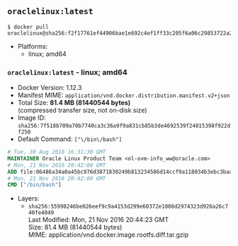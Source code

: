 ## `oraclelinux:latest`

```console
$ docker pull oraclelinux@sha256:f2f17761ef44906bae1e692c4ef1ff33c205f6a06c29853722a2fa2667ce17d6
```

-	Platforms:
	-	linux; amd64

### `oraclelinux:latest` - linux; amd64

-	Docker Version: 1.12.3
-	Manifest MIME: `application/vnd.docker.distribution.manifest.v2+json`
-	Total Size: **81.4 MB (81440544 bytes)**  
	(compressed transfer size, not on-disk size)
-	Image ID: `sha256:7f518b709a70b7740ca3c36a9f9a831cb85b3de4692539f24015398f922df250`
-	Default Command: `["\/bin\/bash"]`

```dockerfile
# Tue, 30 Aug 2016 16:31:30 GMT
MAINTAINER Oracle Linux Product Team <ol-ovm-info_ww@oracle.com>
# Mon, 21 Nov 2016 20:42:00 GMT
ADD file:06486a34a0a45bc976d3871830249b813234586d14ccf9a118034b3ebc3baacf in / 
# Mon, 21 Nov 2016 20:42:00 GMT
CMD ["/bin/bash"]
```

-	Layers:
	-	`sha256:55998246be026eef9c9a4153d299e60372e1008d2974323d926a26c740fe4049`  
		Last Modified: Mon, 21 Nov 2016 20:44:23 GMT  
		Size: 81.4 MB (81440544 bytes)  
		MIME: application/vnd.docker.image.rootfs.diff.tar.gzip
